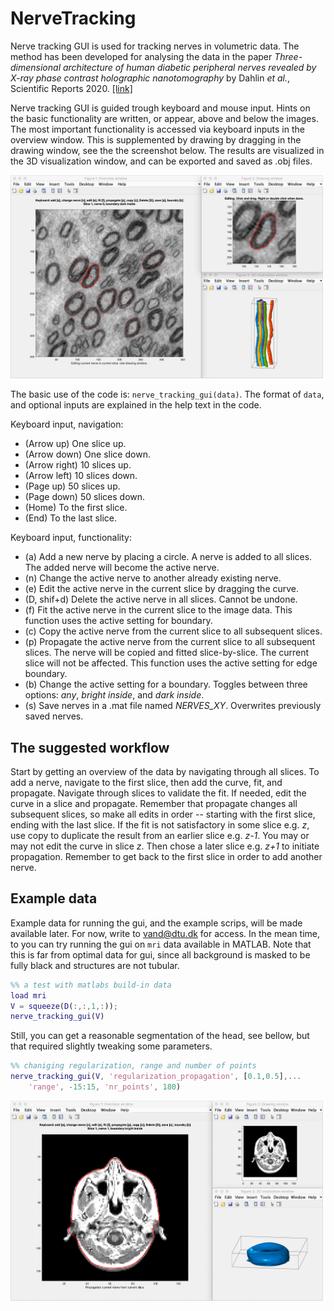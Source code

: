 # NerveTracking
 
Nerve tracking GUI is used for tracking nerves in volumetric data. The method has been developed for analysing the data in the paper *Three-dimensional architecture of human diabetic peripheral nerves revealed by X-ray phase contrast holographic nanotomography* by Dahlin *et al.*, Scientific Reports 2020. [[link]](https://www.nature.com/articles/s41598-020-64430-5?utm_source=other&utm_medium=other&utm_content=null&utm_campaign=JRCN_2_LW01_CN_SCIREP_article_paid_XMOL)

Nerve tracking GUI is guided trough keyboard and mouse input. Hints on the basic functionality are written, or appear, above and below the images. The most important functionality is accessed via keyboard inputs in the overview window. This is supplemented by drawing by dragging in the drawing window, see the the screenshot below. The results are visualized in the 3D visualization window, and can be exported and saved as .obj files.

<img src="/images/peripheral_nerve_screenshot.png" width="500">

The basic use of the code is: `nerve_tracking_gui(data)`. The format of `data`, and  optional inputs are explained in the help text in the code.

Keyboard input, navigation:
  - (Arrow up) One slice up.		
  - (Arrow down) One slice down.
  - (Arrow right) 10 slices up.
  - (Arrow left) 10 slices down.
  - (Page up) 50 slices up.
  - (Page down) 50 slices down.
  - (Home) To the first slice.
  - (End) To the last slice.
  
 Keyboard input, functionality:
  - (a) Add a new nerve by placing a circle. A nerve is added to all slices. The added nerve will become the active nerve.
  - (n) Change the active nerve to another already existing nerve. 
  - (e) Edit the active nerve in the current slice by dragging the curve.
  - (D, shif+d) Delete the active nerve in all slices. Cannot be undone.
  - (f) Fit the active nerve in the current slice to the image data. This function uses the active setting for boundary. 
  - (c) Copy the active nerve from the current slice to all subsequent slices. 
  - (p) Propagate the active nerve from the current slice to all subsequent slices. The nerve will be copied and fitted slice-by-slice. The current slice will not be affected. This function uses the active setting for edge boundary. 
  - (b) Change the active setting for a boundary. Toggles between three options: *any*, *bright inside*, and *dark inside*.
  - (s) Save nerves in a .mat file named *NERVES_XY*. Overwrites previously saved nerves.
  
## The suggested workflow

Start by getting an overview of the data by navigating through all slices. To add a nerve, navigate to the first slice, then add the curve, fit, and propagate. Navigate through slices to validate the fit. If needed, edit the curve in a slice and propagate. Remember that propagate changes all subsequent slices, so make all edits in order -- starting with the first slice, ending with the last slice. If the fit is not satisfactory in some slice e.g. *z*, use copy to duplicate the result from an earlier slice e.g. *z-1*. You may or may not edit the curve in slice *z*. Then chose a later slice e.g. *z+1* to initiate propagation. Remember to get back to the first slice in order to add another nerve.    

## Example data

Example data for running the gui, and the example scrips, will be made available later. For now, write to vand@dtu.dk for access. In the mean time, to you can try running the gui on `mri` data available in MATLAB. Note that this is far from optimal data for gui, since all background is masked to be fully black and structures are not tubular. 

```matlab
%% a test with matlabs build-in data
load mri
V = squeeze(D(:,:,1,:));
nerve_tracking_gui(V)
```
Still, you can get a reasonable segmentation of the head, see bellow, but that required slightly tweaking some parameters.

```matlab
%% chaniging regularization, range and number of points
nerve_tracking_gui(V, 'regularization_propagation', [0.1,0.5],...
    'range', -15:15, 'nr_points', 180)
```
<img src="/images/mri_screenshot.png" width="500">
